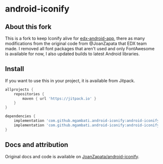 # android-iconify
## About this fork
This is a fork to keep Iconify alive for [edx-android-app](https://github.com/edx/edx-app-android),
there as many modifications from the original code from @JoanZapata that EDX team made.
I removed all font packages that aren't used and only FontAwesome is available for now, I also updated builds to latest Android libraries.

## Install
If you want to use this in your project, it is available from Jitpack.
```gradle
allprojects {
    repositories {
        maven { url 'https://jitpack.io' }
    }
}
```

```gradle
dependencies {
    implementation 'com.github.mgambati.android-iconify:android-iconify:3.0.0'
    implementation 'com.github.mgambati.android-iconify:android-iconify-fontawesome:3.0.0'
}
```

## Docs and attribution
Original docs and code is available on [JoanZapata/android-iconify](https://github.com/JoanZapata/android-iconify).